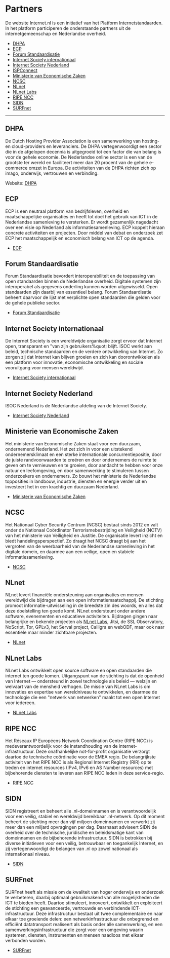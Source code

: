 
# Partners
De website Internet.nl is een initiatief van het Platform Internetstandaarden. In het platform participeren de onderstaande partners uit de internetgemeenschap en Nederlandse overheid. 

- [DHPA](#dhpa)
- [ECP](#ecp)
- [Forum Standaardisatie](#forum-standaardisatie)
- [Internet Society internationaal](#internet-society-internationaal)
- [Internet Society Nederland](#internet-society-nederland)
- [ISPConnect](#ispconnect)
- [Ministerie van Economische Zaken](#ministerie-van-economische-zaken)
- [NCSC](#ncsc)
- [NLnet](#nlnet)
- [NLnet Labs](#nlnet-labs)
- [RIPE NCC](#ripe-ncc)
- [SIDN](#sidn)
- [SURFnet](#surfnet)
------

## DHPA

De Dutch Hosting Provider Association is een samenwerking van hosting- en
cloud-providers en leveranciers. De DHPA vertegenwoordigt een sector die in de
afgelopen decennia is uitgegroeid tot een factor die van belang is voor de
gehele economie. De Nederlandse online sector is een van de grootste ter
wereld en faciliteert meer dan 20 procent van de gehele e-commerce omzet in
Europa. De activiteiten van de DHPA richten zich op imago, onderwijs,
vertrouwen en verbinding.

Website: [DHPA](https://www.dhpa.nl/)

## ECP

ECP is een neutraal platform van bedrijfsleven, overheid en maatschappelijke
organisaties en heeft tot doel het gebruik van ICT in de Nederlandse
samenleving te versterken. Er wordt gezamenlijk nagedacht over een visie op
Nederland als informatiesamenleving. ECP koppelt hieraan concrete activiteiten
en projecten. Door middel van debat en onderzoek zet ECP het maatschappelijk
en economisch belang van ICT op de agenda.

- [ECP](https://ecp.nl/)

## Forum Standaardisatie

Forum Standaardisatie bevordert interoperabiliteit en de toepassing van open
standaarden binnen de Nederlandse overheid. Digitale systemen zijn
interoperabel als gegevens onderling kunnen worden uitgewisseld. Open
standaarden zijn daarbij van essentieel belang. Forum Standaardisatie beheert
daarvoor de lijst met verplichte open standaarden die gelden voor de gehele
publieke sector.  

- [Forum Standaardisatie](https://www.forumstandaardisatie.nl/)

## Internet Society internationaal

De Internet Society is een wereldwijde organisatie zorgt ervoor dat Internet
open, transparant en &quot;van zijn gebruikers%quot; blijft. ISOC werkt aan
beleid, technische standaarden en de verdere ontwikkeling van Internet. Zo
zorgen zij dat Internet kan blijven groeien en zich kan doorontwikkelen als
een platform voor innovatie, economische ontwikkeling en sociale vooruitgang
voor mensen wereldwijd.

- [Internet Society internationaal](https://www.internetsociety.org/)

## Internet Society Nederland

ISOC Nederland is de Nederlandse afdeling van de Internet Society.

- [Internet Society Nederland](http://isoc.nl/)

## Ministerie van Economische Zaken

Het ministerie van Economische Zaken staat voor een duurzaam, ondernemend
Nederland. Het zet zich in voor een uitstekend ondernemersklimaat en een
sterke internationale concurrentiepositie, door de juiste randvoorwaarden te
creëren en door ondernemers de ruimte te geven om te vernieuwen en te groeien,
door aandacht te hebben voor onze natuur en leefomgeving, en door samenwerking
te stimuleren tussen onderzoekers en ondernemers. Zo bouwt het ministerie de
Nederlandse topposities in landbouw, industrie, diensten en energie verder uit
en investeert het in een krachtig en duurzaam Nederland.

- [Ministerie van Economische Zaken](http://www.rijksoverheid.nl/ministeries/ez)

## NCSC

Het Nationaal Cyber Security Centrum (NCSC) bestaat sinds 2012 en valt onder
de Nationaal Coördinator Terrorismebestrijding en Veiligheid (NCTV) van het
ministerie van Veiligheid en Justitie. De organisatie levert inzicht en biedt
handelingsperspectief. Zo draagt het NCSC draagt bij aan het vergroten van de
weerbaarheid van de Nederlandse samenleving in het digitale domein, en daarmee
aan een veilige, open en stabiele informatiesamenleving.

- [NCSC](https://www.ncsc.nl/)

## NLnet

NLnet levert financiële ondersteuning aan organisaties en mensen wereldwijd
die bijdragen aan een open informatiemaatschappij. De stichting promoot
informatie-uitwisseling in de breedste zin des woords, en alles dat deze
doelstelling ten goede komt. NLnet ondersteunt onder andere software,
evenementen en educatieve activiteiten. Bijdragen gingen naar belangrijke en
bekende projecten als [NLnet Labs](/partners/#NLnetLabs), Jitsi, de SSL
Observatory, NoScript, Tor, GPLv3, het Serval project, Calligra en webODF,
maar ook naar essentiële maar minder zichtbare projecten.

- [NLnet](https://nlnet.nl/)

## NLnet Labs

NLnet Labs ontwikkelt open source software en open standaarden die internet
ten goede komen. Uitgangspunt van de stichting is dat de openheid van Internet
&mdash; ondersteund in zowel technologie als beleid &mdash; welzijn en
welvaart van de mensheid verhogen. De missie van NLnet Labs is om innovaties
en expertise van wereldniveau te ontwikkelen, en daarmee de technologie die
een &quot;netwerk van netwerken&quot; maakt tot een open Internet voor
iedereen.

- [NLnet Labs](http://www.nlnetlabs.nl/)

## RIPE NCC

Het Réseaux IP Européens Network Coordination Centre (RIPE NCC) is
medeverantwoordelijk voor de instandhouding van de internet-infrastructuur.
Deze onafhankelijke not-for-profit organisatie verzorgt daartoe de technische
coördinatie voor de EMEA regio. De belangrijkste activiteit van het RIPE NCC
is als Regional Internet Registry (RIR) op te treden en internet resources
(IPv4, IPv6 en AS Number resources) met bijbehorende diensten
te leveren aan RIPE NCC leden in deze service-regio.

- [RIPE NCC](https://www.ripe.net/)

## SIDN

SIDN registreert en beheert alle .nl-domeinnamen en is verantwoordelijk voor
een veilig, stabiel en wereldwijd bereikbaar .nl-netwerk. Op dit moment
beheert de stichting meer dan vijf miljoen domeinnamen en verwerkt zij meer
dan een miljard opvragingen per dag. Daarnaast adviseert SIDN de overheid over
de technische, juridische en beleidsmatige kant van domeinnamen en de
bijbehorende infrastructuur. SIDN is betrokken bij diverse initiatieven voor
een veilig, betrouwbaar en toegankelijk Internet, en zij vertegenwoordigt de
belangen van .nl op zowel nationaal als internationaal niveau.

- [SIDN](https://www.sidn.nl/)

## SURFnet

SURFnet heeft als missie om de kwaliteit van hoger onderwijs en onderzoek te
verbeteren, daarbij optimaal gebruikmakend van alle mogelijkheden die ICT te
bieden heeft. Daartoe stimuleert, innoveert, ontwikkelt en exploiteert de
stichting een geavanceerde, vertrouwde en verbindende ICT-infrastructuur. Deze
infrastructuur bestaat uit twee complementaire en naar elkaar toe groeiende
delen: een netwerkinfrastructuur die onbegrensd en efficiënt datatransport
realiseert als basis onder alle samenwerking, en een
samenwerkingsinfrastructuur die zorgt voor een omgeving waarin systemen,
diensten, instrumenten en mensen naadloos met elkaar verbonden worden.

- [SURFnet](https://www.surf.nl/over-surf/werkmaatschappijen/surfnet)
